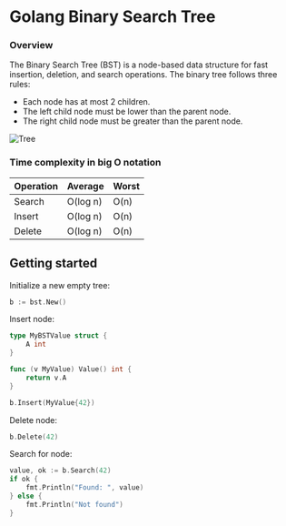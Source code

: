 # Golang Binary Search Tree

### Overview

The Binary Search Tree (BST) is a node-based data structure for fast insertion, deletion, and search operations. The binary tree follows three rules:

- Each node has at most 2 children.
- The left child node must be lower than the parent node.
- The right child node must be greater than the parent node.

![Tree](https://github.com/Lucas32-dev/go-bst/blob/main/image.jpeg?raw=true)

### Time complexity in big O notation
| Operation | Average | Worst |
| --------- | ------- | ----- |
| Search    | O(log n)| O(n)  |
| Insert    | O(log n)| O(n)  |
| Delete    | O(log n)| O(n)  |

## Getting started

Initialize a new empty tree:

```go
b := bst.New()
```
Insert node:

```go
type MyBSTValue struct {
    A int
}

func (v MyValue) Value() int {
    return v.A
}

b.Insert(MyValue{42})
```

Delete node:

```go
b.Delete(42)
```

Search for node:

```go
value, ok := b.Search(42)
if ok {
    fmt.Println("Found: ", value)
} else {
    fmt.Println("Not found")
}
```